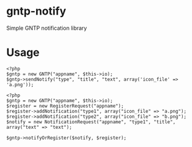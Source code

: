 gntp-notify
===========

Simple GNTP notification library


# Usage

```
<?php
$gntp = new GNTP("appname", $this->io);
$gntp->sendNotify("type", "title", "text", array('icon_file' => 'a.png'));
```

```
<?php
$gntp = new GNTP("appname", $this->io);
$register = new RegisterRequest("appname");
$register->addNotification("type1", array("icon_file" => "a.png");
$register->addNotification("type2", array("icon_file" => "b.png");
$notify = new NotificationRequest("appname", "type1", "title", array("text" => "text");

$gntp->notifyOrRegister($notify, $register);
```

